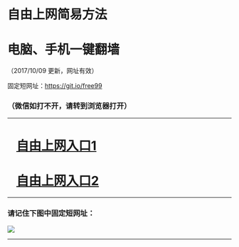 ﻿# 自由上网简易方法

# 电脑、手机一键翻墙

（2017/10/09 更新，网址有效）

固定短网址：https://git.io/free99

### （微信如打不开，请转到浏览器打开）


***





# &nbsp;&nbsp; <a href="http://ft1394329490.fwq-tz-1001.info/fwqtz01.html?t=100900123176 " target="_blank">自由上网入口1</a>
# &nbsp;&nbsp; <a href="http://ft1444331819.fwq-tz-1002.info/fwqtz02.html?t=100900118697 " target="_blank">自由上网入口2</a>
***

### 请记住下图中固定短网址：

<img src="https://s3-us-west-2.amazonaws.com/fwq-1001/yjfq-20170905okok.png" /> 


***

